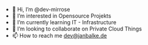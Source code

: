 - 👋 Hi, I’m @dev-mirrose
- 👀 I’m interested in Opensource Projekts
- 🌱 I’m currently learning IT - Infrastructure
- 💞️ I’m looking to collaborate on Private Cloud Things
- 📫 How to reach me dev@janbalke.de

<!---
dev-mirrose/dev-mirrose is a ✨ special ✨ repository because its `README.md` (this file) appears on your GitHub profile.
You can click the Preview link to take a look at your changes.
--->
